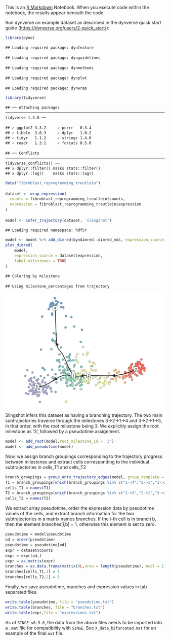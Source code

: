 
This is an [R Markdown](http://rmarkdown.rstudio.com) Notebook. When you
execute code within the notebook, the results appear beneath the code.

Run dynverse on example dataset as described in the dynverse quick start
guide
    (<https://dynverse.org/users/2-quick_start/>):

``` r
library(dyno)
```

    ## Loading required package: dynfeature

    ## Loading required package: dynguidelines

    ## Loading required package: dynmethods

    ## Loading required package: dynplot

    ## Loading required package: dynwrap

``` r
library(tidyverse)
```

    ## ── Attaching packages ──────────────────────────────────────────────────────────────────────────────────── tidyverse 1.3.0 ──

    ## ✓ ggplot2 3.3.2     ✓ purrr   0.3.4
    ## ✓ tibble  3.0.3     ✓ dplyr   1.0.2
    ## ✓ tidyr   1.1.2     ✓ stringr 1.4.0
    ## ✓ readr   1.3.1     ✓ forcats 0.5.0

    ## ── Conflicts ─────────────────────────────────────────────────────────────────────────────────────── tidyverse_conflicts() ──
    ## x dplyr::filter() masks stats::filter()
    ## x dplyr::lag()    masks stats::lag()

``` r
data("fibroblast_reprogramming_treutlein")

dataset <- wrap_expression(
  counts = fibroblast_reprogramming_treutlein$counts,
  expression = fibroblast_reprogramming_treutlein$expression
)

model <- infer_trajectory(dataset, 'slingshot')
```

    ## Loading required namespace: hdf5r

``` r
model <- model %>% add_dimred(dyndimred::dimred_mds, expression_source = dataset$expression)
plot_dimred(
    model, 
    expression_source = dataset$expression, 
    label_milestones = TRUE
)
```

    ## Coloring by milestone

    ## Using milestone_percentages from trajectory

![](get_bifurcated_data_files/figure-gfm/unnamed-chunk-1-1.png)<!-- -->

Slingshot infers this dataset as having a branching trajectory. The two
main subtrajectories traverse through the milestones 3-\>2-\>1-\>4 and
3-\>2-\>1-\>5, in that order, with the root milestone being 3. We
explicitly assign the root milestone as ‘3’, followed by a pseudotime
assignment.

``` r
model <- add_root(model,root_milestone_id = '3')
model <- add_pseudotime(model)
```

Now, we assign branch groupings corresponding to the trajectory progress
between milestones and extract cells corresponding to the individual
subtrajectories in cells\_T1 and
cells\_T2

``` r
branch_groupings = group_onto_trajectory_edges(model, group_template = "{from}->{to}")
T1 = branch_groupings[which(branch_groupings %in% c("1->4","2->1","3->2"))]
cells_T1 = names(T1)
T2 = branch_groupings[which(branch_groupings %in% c("1->5","2->1","3->2"))]
cells_T2 = names(T2)
```

We extract array pseudotime, order the expression data by pseudotime
values of the cells, and extract branch information for the two
subtrajectories in a matrix names branches. If the i-th cell is in
branch b, then the element branches\[i,b\] = 1, otherwise this element
is set to zero.

``` r
pseudotime = model$pseudotime
od = order(pseudotime)
pseudotime = pseudotime[od]
expr = dataset$counts
expr = expr[od,]
expr = as.matrix(expr)
branches = as.data.frame(matrix(0L,nrow = length(pseudotime), ncol = 1))
branches[cells_T1,1] = 1
branches[cells_T2,2] = 1
```

Finally, we save pseudotime, branches and expression values in tab
separated files.

``` r
write.table(pseudotime, file = "pseudotime.txt")
write.table(branches, file = "branches.txt")
write.table(expr,file = "expressions.txt")
```
As of `SINGE v0.5.0`, the data from the above files needs to be imported into a `.mat` file for compatibility with `SINGE`.
See `X_data_bifurcated.mat` for an example of the final `mat` file.
